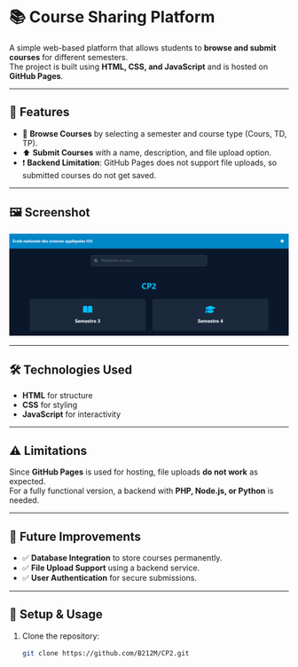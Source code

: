# 📚 Course Sharing Platform

A simple web-based platform that allows students to **browse and submit courses** for different semesters.  
The project is built using **HTML, CSS, and JavaScript** and is hosted on **GitHub Pages**.

---

## 🚀 Features
- 📂 **Browse Courses** by selecting a semester and course type (Cours, TD, TP).  
- ⬆️ **Submit Courses** with a name, description, and file upload option.  
- ❗ **Backend Limitation**: GitHub Pages does not support file uploads, so submitted courses do not get saved.  

---

## 🖼️ Screenshot  
 ![First Look](firstLook.png) 

---

## 🛠️ Technologies Used
- **HTML** for structure  
- **CSS** for styling  
- **JavaScript** for interactivity  

---

## ⚠️ Limitations
Since **GitHub Pages** is used for hosting, file uploads **do not work** as expected.  
For a fully functional version, a backend with **PHP, Node.js, or Python** is needed.

---

## 📌 Future Improvements
- ✅ **Database Integration** to store courses permanently.  
- ✅ **File Upload Support** using a backend service.  
- ✅ **User Authentication** for secure submissions.  

---

## 📂 Setup & Usage  
1. Clone the repository:  
   ```sh
   git clone https://github.com/B212M/CP2.git
